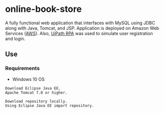 # online-book-store
A fully functional web application that interfaces with MySQL using JDBC along with Java, 
Tomcat, and JSP. Application is deployed on Amazon Web Services (<a href="https://www.uipath.com/rpa/robotic-process-automation" target="_blank">AWS</a>). Also, [UiPath RPA](https://www.uipath.com/rpa/robotic-process-automation)
was used to simulate user registration and login.

## Use
### Requirements
* Windows 10 OS
```
Download Eclipse Java EE.
Apache Tomcat 7.0 or higher.
```
```
Download repository locally.
Using Eclipse Java EE import repository.
```
## 
